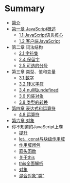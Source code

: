 # Summary

* [简介](README.md)
* [第一章 JavaScript概述](charpter1/README.md)
    * [1.1 JavaScript语言核心](charpter1/section1.md)
    * [1.2 客户端JavaScript](charpter1/section2.md)
* 第二章 词法结构
    * [2.1 字符集](charpter2/section1.md)
    * [2.4 保留字](charpter2/section4.md)
    * [2.5 可选的分号](charpter2/section5.md)
* 第三章 类型、值和变量
    * [3.1 数字](charpter3/section1.md)
    * [3.2 转义字符](charpter3/section2.md)
    * [3.4 null和undefined](charpter3/section4.md)
    * [3.6 包装对象](charpter3/section6.md)
    * [3.8 类型的转换](charpter3/section8.md)
* [第四章 表达式和运算符](charpter4/README.md)
    * [4.8 运算符](charpter4/section8.md)
* [第六章 对象](charpter6/README.md)
* 你不知道的JavaScript上卷
    * [提升](charpter0/up.md)
    * [let、const与块级作用域](charpter0/let&const.md)
    * [作用域闭包](charpter0/closure.md )
    * [箭头函数](charpter0/arrow_function.md )
    * [关于this](charpter0/this.md )
    * [this全面解析](charpter0/this2.md )
    * [对象](charpter0/obj.md )
    * [混合对象"类"](charpter0/class.md )
    
    
